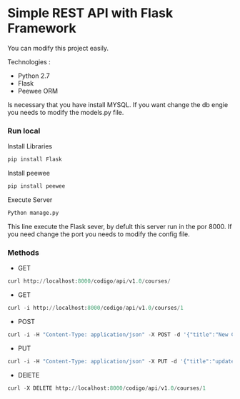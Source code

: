 # Simple REST API with Flask Framework

You can modify this project easily.

Technologies :
    
  - Python 2.7
  - Flask
  - Peewee ORM

Is necessary that you have install MYSQL.
If you want change the db engie you needs to modify the models.py file.
  
### Run local

Install Libraries

```Python
pip install Flask
```

Install peewee

```Python
pip install peewee
```

Execute Server

```Python
Python manage.py
```

This line execute the Flask sever, by defult this server run in the por 8000.
If you need change the port you needs to modify the config file.

### Methods

-	GET
```Python
curl http://localhost:8000/codigo/api/v1.0/courses/
```
-	GET
```Python
curl -i http://localhost:8000/codigo/api/v1.0/courses/1
```

-	POST
```Python
curl -i -H "Content-Type: application/json" -X POST -d '{"title":"New Course", "slug": "new_course", "description": "This is a simple request with POST method"}' http://localhost:8000/codigo/api/v1.0/courses/
```

-	PUT
```Python
curl -i -H "Content-Type: application/json" -X PUT -d '{"title":"update title", "slug": "update_title", "description": "update description"}' http://localhost:8000/codigo/api/v1.0/courses/1
```

-	DElETE
```Python
curl -X DELETE http://localhost:8000/codigo/api/v1.0/courses/1
```

